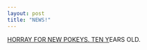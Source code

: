 ```yaml
---
layout: post
title: "NEWS!"
---
```



<a href="http://yellow5.com/pokey/">HORRAY FOR NEW POKEYS.  TEN Y</a>EARS OLD.
